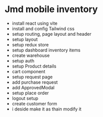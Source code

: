 # Jmd mobile inventory

- install react using vite
- install and config Tailwind css
- setup routing, page layout and header
- setup layout
- setup redux store
- setup dashboard inventory items
- create warehouse
- setup auth
- setup Product details
- cart component
- setup request page
- add purchase request
- add ApprovedModal
- setup place order
- logout setup
- create customer form
- i deside make it as thain modify it